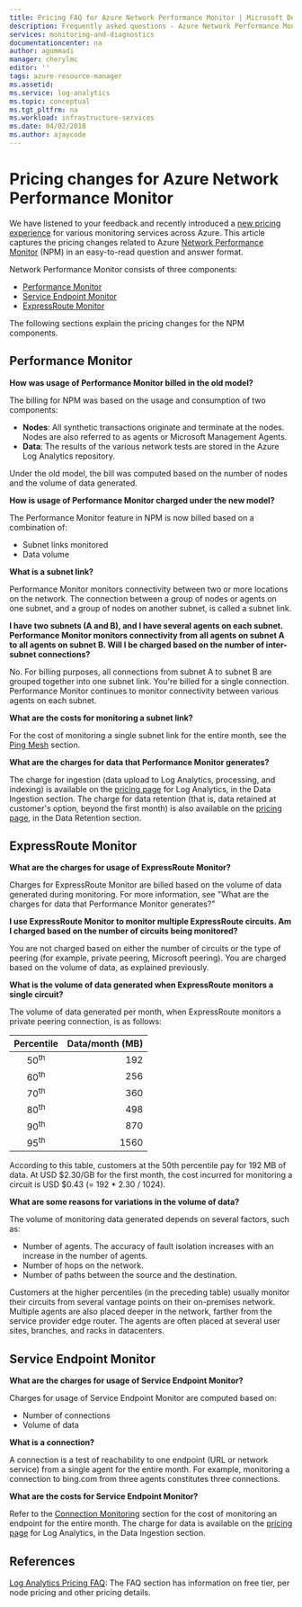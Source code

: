 ```yaml
---
title: Pricing FAQ for Azure Network Performance Monitor | Microsoft Docs
description: Frequently asked questions - Azure Network Performance Monitor
services: monitoring-and-diagnostics
documentationcenter: na
author: agummadi
manager: cherylmc
editor: ''
tags: azure-resource-manager
ms.assetid: 
ms.service: log-analytics
ms.topic: conceptual
ms.tgt_pltfrm: na
ms.workload: infrastructure-services
ms.date: 04/02/2018
ms.author: ajaycode
---
```


# Pricing changes for Azure Network Performance Monitor

We have listened to your feedback and recently introduced a [new pricing experience](https://azure.microsoft.com/blog/introducing-a-new-way-to-purchase-azure-monitoring-services/) for various monitoring services across Azure. 
This article captures the pricing changes related to Azure [Network Performance Monitor](https://docs.microsoft.com/azure/networking/network-monitoring-overview) (NPM) in an easy-to-read question and answer format.

Network Performance Monitor consists of three components:
* [Performance Monitor](https://docs.microsoft.com/azure/networking/network-monitoring-overview#performance-monitor)
* [Service Endpoint Monitor](https://docs.microsoft.com/azure/networking/network-monitoring-overview#service-endpoint-monitor)
* [ExpressRoute Monitor](https://docs.microsoft.com/azure/networking/network-monitoring-overview#expressroute-monitor)

The following sections explain the pricing changes for the NPM components.

## Performance Monitor

**How was usage of Performance Monitor billed in the old model?**

The billing for NPM was based on the usage and consumption of two components:
* **Nodes**: All synthetic transactions originate and terminate at the nodes. Nodes are also referred to as agents or Microsoft Management Agents.
* **Data**: The results of the various network tests are stored in the Azure Log Analytics repository.

Under the old model, the bill was computed based on the number of nodes and the volume of data generated. 

**How is usage of Performance Monitor charged under the new model?**

The Performance Monitor feature in NPM is now billed based on a combination of: 

* Subnet links monitored
* Data volume

**What is a subnet link?**

Performance Monitor monitors connectivity between two or more locations on the network. The connection between a group of nodes or agents on one subnet, and a group of nodes on another subnet, is called a subnet link.

**I have two subnets (A and B), and I have several agents on each subnet. Performance Monitor monitors connectivity from all agents on subnet A to all agents on subnet B. Will I be charged based on the number of inter-subnet connections?**

No. For billing purposes, all connections from subnet A to subnet B are grouped together into one subnet link. You're billed for a single connection. Performance Monitor continues to monitor connectivity between various agents on each subnet.

**What are the costs for monitoring a subnet link?**

For the cost of monitoring a single subnet link for the entire month, see the [Ping Mesh](https://azure.microsoft.com/pricing/details/network-watcher/) section.

**What are the charges for data that Performance Monitor generates?**

The charge for ingestion (data upload to Log Analytics, processing, and indexing) is available on the [pricing page](https://azure.microsoft.com/pricing/details/log-analytics/) for Log Analytics, in the Data Ingestion section. The charge for data retention (that is, data retained at customer's option, beyond the first month) is also available on the [pricing page](https://azure.microsoft.com/pricing/details/log-analytics/), in the Data Retention section.


## ExpressRoute Monitor

**What are the charges for usage of ExpressRoute Monitor?**

Charges for ExpressRoute Monitor are billed based on the volume of data generated during monitoring. For more information, see "What are the charges for data that Performance Monitor generates?"

**I use ExpressRoute Monitor to monitor multiple ExpressRoute circuits. Am I charged based on the number of circuits being monitored?**

You are not charged based on either the number of circuits or the type of peering (for example, private peering, Microsoft peering). You are charged based on the volume of data, as explained previously.

**What is the volume of data generated when ExpressRoute monitors a single circuit?**

The volume of data generated per month, when ExpressRoute monitors a private peering connection, is as follows:

|Percentile      |Data/month (MB)|
| :---:          |           ---:|
|50<sup>th</sup> |            192|
|60<sup>th</sup> |            256|
|70<sup>th</sup> |            360|
|80<sup>th</sup> |            498|
|90<sup>th</sup> |            870|
|95<sup>th</sup> |           1560|


According to this table, customers at the 50th percentile pay for 192 MB of data. At USD $2.30/GB for the first month, the cost incurred for monitoring a circuit is USD $0.43 (= 192 * 2.30 / 1024).

**What are some reasons for variations in the volume of data?**

The volume of monitoring data generated depends on several factors, such as:
* Number of agents. The accuracy of fault isolation increases with an increase in the number of agents.
* Number of hops on the network.
* Number of paths between the source and the destination.

Customers at the higher percentiles (in the preceding table) usually monitor their circuits from several vantage points on their on-premises network. Multiple agents are also placed deeper in the network, farther from the service provider edge router. The agents are often placed at several user sites, branches, and racks in datacenters.

## Service Endpoint Monitor

**What are the charges for usage of Service Endpoint Monitor?**

Charges for usage of Service Endpoint Monitor are computed based on:
* Number of connections
* Volume of data

**What is a connection?**

A connection is a test of reachability to one endpoint (URL or network service) from a single agent for the entire month. For example, monitoring a connection to bing.com from three agents constitutes three connections.

**What are the costs for Service Endpoint Monitor?**

Refer to the [Connection Monitoring](https://azure.microsoft.com/pricing/details/network-watcher/) section for the cost of monitoring an endpoint for the entire month. The charge for data is available on the [pricing page](https://azure.microsoft.com/pricing/details/log-analytics/) for Log Analytics, in the Data Ingestion section.

## References

[Log Analytics Pricing FAQ](https://azure.microsoft.com/pricing/details/log-analytics/): The FAQ section has information on free tier, per node pricing and other pricing details.

